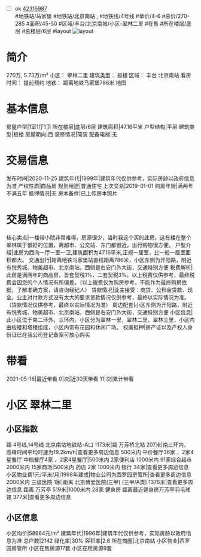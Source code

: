 - [ ] ok [42315987](https://bj.5i5j.com/ershoufang/42315987.html)  
 #地铁站/马家堡 #地铁站/北京南站 ,  #地铁线/4号线
#单价/4-6 #总价/270-285 #面积/45-50   #区域/丰台/北京南站/小区-翠林二里 #在售 #所在楼层/底层 #总楼层/6层 #layout 
![layout](http://image16.5i5j.com/erp/house/4231/42315987/huxing/bgedmekna9a44939.jpg_P5.jpg) 
# 简介 
 270万,  5.73万/m² 
小区： 翠林二里
建筑类型： 板楼
区域： 丰台 北京南站
看房时间： 提前预约
地铁： 距离地铁马家堡786米 地图
# 基本信息 
 房屋户型|1室1厅1卫
所在楼层|底层/6层
建筑面积|47.16平米
户型结构|平层
建筑类型|板楼
房屋朝向|西
装修情况|简装
配备电梯|无
# 交易信息 
 发布时间|2020-11-25
建筑年代|1999年|建筑年代仅供参考，实际房龄以政府信息为准
产权性质|商品房
规划用途|普通住宅
上次交易|2019-01-01
购房年限|满两年不满五年
抵押情况|无
房本备件|已上传房本照片
# 交易特色 
 核心卖点|一楼带小院非常难得，房源很少，当时我这个买的此房。这栋楼在整个翠林属于很好的位置，离超市、公交站、东门都很近，出行购物很方便。
户型介绍|此房为西向一厅一室一卫,建筑面积为47.16平米,正规一居室，比一般一居室面积都大。
交通出行|距离地铁马家堡站直线距离786米，小区东侧为开阳路，附近有悦秀城、物美超市、北京南站，西侧是右安门外大街，交通特别方便
税费解析|此房是满两年的商品房，首套契税1%，二套契税3%。以上税费仅供参考，最终税费会因您的个人情况有所偏差。（以上税费仅为购房参考，不能作为最终购房依据，了解准确方案，请咨询经纪人）
贷款情况|业主接受：商贷、公积金贷款、现金。业主对付款方式没有太大的要求贷款情况仅供参考，最终以实际情况为准。（贷款情况仅供参考，最终以实际情况为准）
周边配套|小区东侧为开阳路，附近有悦秀城、物美超市、北京南站，西侧是右安门外大街，交通特别方便
小区信息|此小区位于南二环外，三环内，小区分为翠林一里，翠林二里，翠林三里，小区内由板楼和塔楼组成，小区内带有花园和休闲广场。
权属抵押|房产证以及产权人身份证已在我公司登记备案可放心购买
# 带看 
 2021-05-16|最近带看	 0|次|近30天带看	 11|次|累计带看
# 小区 翠林二里
## 小区指数 
 距 4号线,14号线 北京南站地铁站-A口 1173米|距 万芳桥北站 207米|南三环内， 高峰时间平均时速为19.2km/h|查看更多周边信息
500米内 平价餐厅36家 ，2家4星餐厅
中档餐厅4家 ，2家4星餐厅|500米内 2家便利店
1000米内 91家综合超市
2000米内 15家商场|500米内 药店 2家
1000米内 银行 34家|查看更多周边信息
小区物业费1元/平米/月|1998年建成|物业公司为西罗园房管所|查看更多周边信息
2000米内 三级医院 1家|距离 北京博爱医院(三甲) (三甲/A类) 1376米|查看更多周边信息
距离 万芳亭 519米|1000米内 28家 健身房
距离最近健身房万芳亭羽毛球馆 377米|查看更多周边信息
## 小区信息 
 小区均价|58664元/m²
建筑年代|1996年|建筑年代仅供参考，实际房龄以政府信息为准
总户数|2142
绿化率|30%
容积率|2.6
所在商圈|北京南站
小区物业|西罗园房管所
小区在售房源17套
小区在租房源9套
